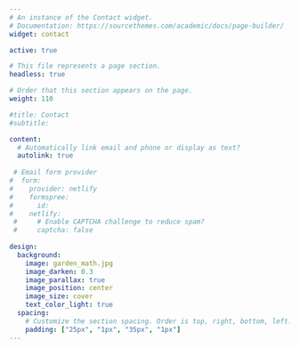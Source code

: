 ```yaml
---
# An instance of the Contact widget.
# Documentation: https://sourcethemes.com/academic/docs/page-builder/
widget: contact

active: true

# This file represents a page section.
headless: true

# Order that this section appears on the page.
weight: 110

#title: Contact
#subtitle: 

content:
  # Automatically link email and phone or display as text?
  autolink: true
  
 # Email form provider
#  form:
#    provider: netlify
#    formspree:
#      id:
#    netlify:
 #     # Enable CAPTCHA challenge to reduce spam?
 #     captcha: false
  
design:
  background:
    image: garden_math.jpg
    image_darken: 0.3
    image_parallax: true
    image_position: center
    image_size: cover
    text_color_light: true
  spacing:
    # Customize the section spacing. Order is top, right, bottom, left.
    padding: ["25px", "1px", "35px", "1px"]
---
```


